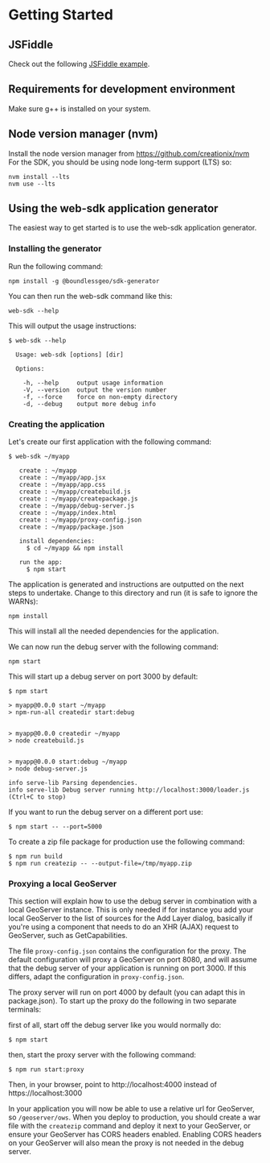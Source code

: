 # Getting Started

## JSFiddle
Check out the following [JSFiddle example](https://jsfiddle.net/4uwjvcej/).

## Requirements for development environment
Make sure g++ is installed on your system.

## Node version manager (nvm)
Install the node version manager from https://github.com/creationix/nvm
For the SDK, you should be using node long-term support (LTS) so:

```
nvm install --lts
nvm use --lts
```

## Using the web-sdk application generator
The easiest way to get started is to use the web-sdk application generator.

### Installing the generator
Run the following command:

```
npm install -g @boundlessgeo/sdk-generator
```

You can then run the web-sdk command like this:

```
web-sdk --help
```

This will output the usage instructions:

```
$ web-sdk --help

  Usage: web-sdk [options] [dir]

  Options:

    -h, --help     output usage information
    -V, --version  output the version number
    -f, --force    force on non-empty directory
    -d, --debug    output more debug info
```

### Creating the application
Let's create our first application with the following command:

```
$ web-sdk ~/myapp

   create : ~/myapp
   create : ~/myapp/app.jsx
   create : ~/myapp/app.css
   create : ~/myapp/createbuild.js
   create : ~/myapp/createpackage.js
   create : ~/myapp/debug-server.js
   create : ~/myapp/index.html
   create : ~/myapp/proxy-config.json
   create : ~/myapp/package.json

   install dependencies:
     $ cd ~/myapp && npm install

   run the app:
     $ npm start
```

The application is generated and instructions are outputted on the next steps to undertake. Change to this directory and run (it is safe to ignore the WARNs):

```
npm install
```

This will install all the needed dependencies for the application.

We can now run the debug server with the following command:

```
npm start
```

This will start up a debug server on port 3000 by default:

```
$ npm start

> myapp@0.0.0 start ~/myapp
> npm-run-all createdir start:debug


> myapp@0.0.0 createdir ~/myapp
> node createbuild.js


> myapp@0.0.0 start:debug ~/myapp
> node debug-server.js

info serve-lib Parsing dependencies.
info serve-lib Debug server running http://localhost:3000/loader.js (Ctrl+C to stop)
```

If you want to run the debug server on a different port use:

```
$ npm start -- --port=5000
```

To create a zip file package for production use the following command:

```
$ npm run build
$ npm run createzip -- --output-file=/tmp/myapp.zip
```

### Proxying a local GeoServer
This section will explain how to use the debug server in combination with a local GeoServer instance. This is only needed if for instance you add your local GeoServer to the list of sources for the Add Layer dialog, basically if you're using a component that needs to do an XHR (AJAX) request to GeoServer, such as GetCapabilities.

The file ```proxy-config.json``` contains the configuration for the proxy. The default configuration will proxy a GeoServer on port 8080, and will assume that the debug server of your application is running on port 3000. If this differs, adapt the configuration in ```proxy-config.json```.

The proxy server will run on port 4000 by default (you can adapt this in package.json). To start up the proxy do the following in two separate terminals:

first of all, start off the debug server like you would normally do:

```
$ npm start
```

then, start the proxy server with the following command:

```
$ npm run start:proxy
```

Then, in your browser, point to http://localhost:4000 instead of https://localhost:3000

In your application you will now be able to use a relative url for GeoServer, so ```/geoserver/ows```. When you deploy to production, you should create a war file with the ```createzip``` command and deploy it next to your GeoServer, or ensure your GeoServer has CORS headers enabled. Enabling CORS headers on your GeoServer will also mean the proxy is not needed in the debug server.
